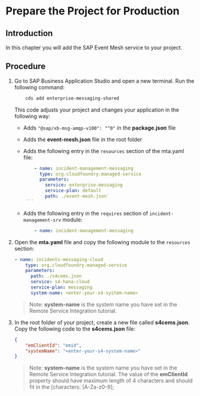 # Prepare the Project for Production

## Introduction

In this chapter you will add the SAP Event Mesh service to your project.

## Procedure

1. Go to SAP Business Application Studio and open a new terminal. Run the following command:

    ```bash
        cds add enterprise-messaging-shared
    ```

    This code adjusts your project and changes your application in the following way:

   - Adds `"@sap/xb-msg-amqp-v100": "^0"` in the **package.json** file
   - Adds the **event-mesh.json** file in the root folder
   - Adds the following entry in the `resources` section of the mta.yaml file:

        ```yaml
            - name: incident-management-messaging
              type: org.cloudfoundry.managed-service
              parameters:
                service: enterprise-messaging
                service-plan: default
                path: ./event-mesh.json`
         ```
    - Adds the following entry in the `requires` section of `incident-management-srv` module:

        ```yaml
            - name: incident-management-messaging
        ```

2. Open the **mta.yaml** file and copy the following module to the  `resources` section:

    ```yaml
    - name: incidents-messaging-cloud
        type: org.cloudfoundry.managed-service
        parameters:
          path: ./s4cems.json
          service: s4-hana-cloud
          service-plan: messaging
          system-name: <enter-your-s4-system-name>
    ```

    > Note: **system-name** is the system name you have set in the Remote Service Integration tutorial.

3. In the root folder of your project, create a new file called **s4cems.json**. Copy the following code to the **s4cems.json** file:

    ```json
    {
        "emClientId": "emid", 
        "systemName": "<enter-your-s4-system-name>"
    }
    ```

     > Note: **system-name** is the system name you have set in the Remote Service Integration tutorial.
     The value of the **emClientId** property should have maximum length of 4 characters and should fit in the [characters: [A-Za-z0-9]; 
